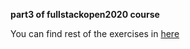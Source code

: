 **part3 of fullstackopen2020 course**

You can find rest of the exercises in <a href=https://github.com/syomasa/fullstackopen2020>here</a>
